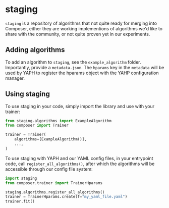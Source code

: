 # staging

`staging` is a repository of algorithms that not quite ready for merging into Composer, either they are working implementions of algorithms we'd like to share with the community, or not quite proven yet in our experiments.

## Adding algorithms

To add an algorithm to `staging`, see the `example_algorithm` folder. Importantly, provide a `metadata.json`. The `hparams` key in the `metadata` will be used by YAPH to register the hparams object with the YAHP configuration manager.

## Using staging

To use staging in your code, simply import the library and use with your trainer:

```python
from staging.algorithms import ExampleAlgorithm
from composer import Trainer

trainer = Trainer(
    algorithms=[ExampleAlgorithm()],
    ...,
)
```

To use staging with YAPH and our YAML config files, in your entrypoint code, call `register_all_algorithms()`, after which the algorithms will be accessible through our config file system:

```python
import staging
from composer.trainer import TrainerHparams

staging.algorithms.register_all_algorithms()
trainer = TrainerHparams.create(f="my_yaml_file.yaml")
trainer.fit()
```


